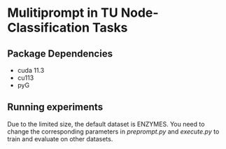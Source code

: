 # Mulitiprompt in TU Node-Classification Tasks

## Package Dependencies

- cuda 11.3
- cu113
- pyG

## Running experiments

Due to the limited size, the default dataset is ENZYMES.  You need to change the corresponding parameters in *preprompt.py* and *execute.py* to train and evaluate on other datasets.

